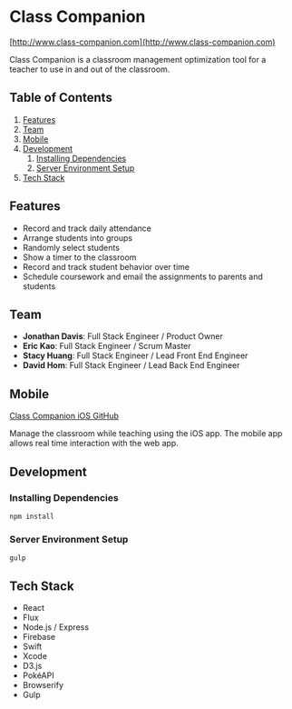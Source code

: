 # Class Companion
 [http://www.class-companion.com](http://www.class-companion.com)

Class Companion is a classroom management optimization tool for a teacher to use in and out of the classroom.

## Table of Contents

1. [Features](#features)
1. [Team](#team)
1. [Mobile](#mobile)
1. [Development](#development)
    1. [Installing Dependencies](#installing-dependencies)
    1. [Server Environment Setup](#server-environment-setup)
1. [Tech Stack](#tech-stack)


## Features
 - Record and track daily attendance
 - Arrange students into groups
 - Randomly select students
 - Show a timer to the classroom
 - Record and track student behavior over time
 - Schedule coursework and email the assignments to parents and students
 

## Team

  - __Jonathan Davis__: Full Stack Engineer / Product Owner 
  - __Eric Kao__: Full Stack Engineer / Scrum Master
  - __Stacy Huang__: Full Stack Engineer / Lead Front End Engineer
  - __David Hom__: Full Stack Engineer / Lead Back End Engineer

## Mobile
[Class Companion iOS GitHub](https://github.com/MysticalCabbage/class-companion-mobile)

Manage the classroom while teaching using the iOS app. The mobile app allows real time interaction with the web app.

## Development

### Installing Dependencies

```
npm install
```

### Server Environment Setup

```
gulp
```

## Tech Stack
 - React
 - Flux
 - Node.js / Express
 - Firebase
 - Swift
 - Xcode
 - D3.js
 - PokéAPI
 - Browserify
 - Gulp

